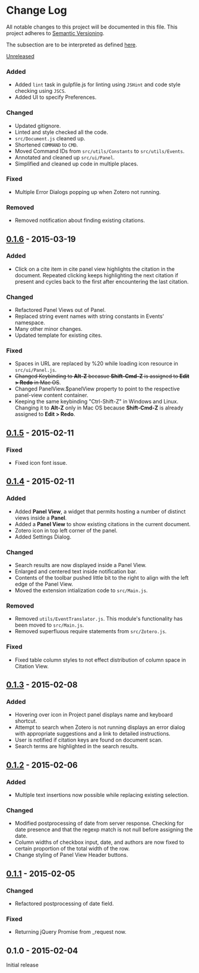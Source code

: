 # Change Log
All notable changes to this project will be documented in this file.
This project adheres to [Semantic Versioning](http://semver.org/).

The subsection are to be interpreted as defined [here](http://keepachangelog.com/).

[Unreleased][unreleased]

### Added
- Added `lint` task in gulpfile.js for linting using `JSHint` and code
  style checking using `JSCS`.
- Added UI to specify Preferences.

### Changed
- Updated gitignore.
- Linted and style checked all the code.
- `src/Document.js` cleaned up.
- Shortened `COMMAND` to `CMD`.
- Moved Command IDs from `src/utils/Constants` to `src/utils/Events`.
- Annotated and cleaned up `src/ui/Panel`.
- Simplified and cleaned up code in multiple places.

### Fixed
- Multiple Error Dialogs popping up when Zotero not running.

### Removed
- Removed notification about finding existing citations.

## [0.1.6] - 2015-03-19

### Added
- Click on a cite item in cite panel view highlights
  the citation in the document. Repeated clicking keeps
  highlighting the next citation if present and cycles
  back to the first after encountering the last citation.

### Changed
- Refactored Panel Views out of Panel.
- Replaced string event names with string constants in
  Events' namespace.
- Many other minor changes.
- Updated template for existing cites.

### Fixed
- Spaces in URL are replaced by %20 while loading icon
  resource in `src/ui/Panel.js`.
- ~~Changed Keybinding to **Alt-Z** becasue **Shift-Cmd-Z**
  is assigned to **Edit > Redo** in Mac OS~~.
- Changed PanelView.$panelView property to point to the
  respective panel-view content container.
- Keeping the same keybinding "Ctrl-Shift-Z" in Windows and
  Linux. Changing it to **Alt-Z** only in Mac OS because
  **Shift-Cmd-Z** is already assigned to **Edit > Redo**.

## [0.1.5] - 2015-02-11

### Fixed
- Fixed icon font issue.

## [0.1.4] - 2015-02-11

### Added
- Added **Panel View**, a widget that permits hosting a
  number of distinct views inside a **Panel**.
- Added a **Panel View** to show existing citations in
  the current document.
- Zotero icon in top left corner of the panel.
- Added Settings Dialog.

### Changed
- Search results are now displayed inside a Panel View.
- Enlarged and centered text inside notification bar.
- Contents of the toolbar pushed little bit to the right
  to align with the left edge of the Panel View.
- Moved the extension intialization code to `src/Main.js`.

### Removed
- Removed `utils/EventTranslator.js`. This module's
  functionality has been moved to `src/Main.js`.
- Removed superfluous require statements from `src/Zotero.js`.

### Fixed
- Fixed table column styles to not effect distribution
  of column space in Citation View.

## [0.1.3] - 2015-02-08

### Added
- Hovering over icon in Project panel displays name and
  keyboard shortcut.
- Attempt to search when Zotero is not running displays
  an error dialog with appropriate suggestions and a
  link to detailed instructions.
- User is notified if citation keys are found on document
  scan.
- Search terms are highlighted in the search results.

## [0.1.2] - 2015-02-06

### Added
- Multiple text insertions now possible while replacing
  existing selection.

### Changed
- Modified postprocessing of date from server response.
  Checking for date presence and that the regexp match
  is not null before assigning the date.
- Column widths of checkbox input, date, and authors are
  now fixed to certain proportion of the total width of
  the row.
- Change styling of Panel View Header buttons.

## [0.1.1] - 2015-02-05

### Changed
- Refactored postprocessing of date field.

### Fixed
- Returning jQuery Promise from _request now.


## 0.1.0 - 2015-02-04
Initial release

[unreleased]: https://github.com/baig/brackets-zotero/compare/0.1.6...HEAD
[0.1.6]: https://github.com/baig/brackets-zotero/compare/0.1.5...0.1.6
[0.1.5]: https://github.com/baig/brackets-zotero/compare/0.1.4...0.1.5
[0.1.4]: https://github.com/baig/brackets-zotero/compare/0.1.3...0.1.4
[0.1.3]: https://github.com/baig/brackets-zotero/compare/0.1.2...0.1.3
[0.1.2]: https://github.com/baig/brackets-zotero/compare/0.1.1...0.1.2
[0.1.1]: https://github.com/baig/brackets-zotero/compare/0.1.0...0.1.1
